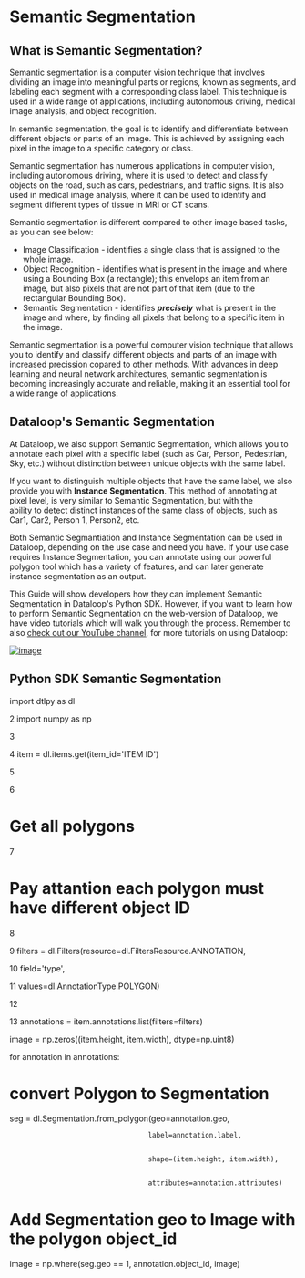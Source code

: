 # Semantic Segmentation

## What is Semantic Segmentation?
Semantic segmentation is a computer vision technique that involves dividing an image into meaningful parts or regions, known as segments, and labeling each segment with a corresponding class label. This technique is used in a wide range of applications, including autonomous driving, medical image analysis, and object recognition.

In semantic segmentation, the goal is to identify and differentiate between different objects or parts of an image. This is achieved by assigning each pixel in the image to a specific category or class. 

Semantic segmentation has numerous applications in computer vision, including autonomous driving, where it is used to detect and classify objects on the road, such as cars, pedestrians, and traffic signs. It is also used in medical image analysis, where it can be used to identify and segment different types of tissue in MRI or CT scans.

Semantic segmentation is different compared to other image based tasks, as you can see below:

- Image Classification - identifies a single class that is assigned to the whole image.
- Object Recognition - identifies what is present in the image and where using a Bounding Box (a rectangle); this envelops an item from an image, but also pixels that are not part of that item (due to the rectangular Bounding Box).
- Semantic Segmentation - identifies ***precisely*** what is present in the image and where, by finding all pixels that belong to a specific item in the image.

Semantic segmentation is a powerful computer vision technique that allows you to identify and classify different objects and parts of an image with increased precission copared to other methods. With advances in deep learning and neural network architectures, semantic segmentation is becoming increasingly accurate and reliable, making it an essential tool for a wide range of applications.

## Dataloop's Semantic Segmentation
At Dataloop, we also support Semantic Segmentation, which allows you to annotate each pixel with a specific label (such as Car, Person, Pedestrian, Sky, etc.) without distinction between unique objects with the same label.

If you want to distinguish multiple objects that have the same label, we also provide you with **Instance Segmentation**. This method of annotating at pixel level, is very similar to Semantic Segmentation, but with the ability to detect distinct instances of the same class of objects, such as Car1, Car2, Person 1, Person2, etc.

Both Semantic Segmantiation and Instance Segmentation can be used in Dataloop, depending on the use case and need you have. If your use case requires Instance Segmentation, you can annotate using our powerful polygon tool which has a variety of features, and can later generate instance segmentation as an output.

This Guide will show developers how they can implement Semantic Segmentation in Dataloop's Python SDK. However, if you want to learn how to perform Semantic Segmentation on the web-version of Dataloop, we have video tutorials which will walk you through the process. Remember to also [check out our YouTube channel](https://www.youtube.com/channel/UCCvp-nw5mK9bb9lDNcD6fgw/featured), for more tutorials on using Dataloop:

[![image](https://user-images.githubusercontent.com/58508793/226386974-10b9445d-5ddc-48e4-89d4-4bc17f30c61f.png)](https://dataloop.ai/video/tutorial-semantic-segmentation/)

## Python SDK Semantic Segmentation
import dtlpy as dl

2
import numpy as np

3


4
item = dl.items.get(item_id='ITEM ID')

5


6
# Get all polygons

7
# Pay attantion each polygon must have different object ID 

8


9
filters = dl.Filters(resource=dl.FiltersResource.ANNOTATION,

10
                    field='type',

11
                    values=dl.AnnotationType.POLYGON)

12


13
annotations = item.annotations.list(filters=filters)


image = np.zeros((item.height, item.width), dtype=np.uint8)





for annotation in annotations:


   # convert Polygon to Segmentation


   seg = dl.Segmentation.from_polygon(geo=annotation.geo,


                                      label=annotation.label,


                                      shape=(item.height, item.width),


                                      attributes=annotation.attributes)


   # Add Segmentation geo to Image with the polygon object_id 


   image = np.where(seg.geo == 1, annotation.object_id, image)


